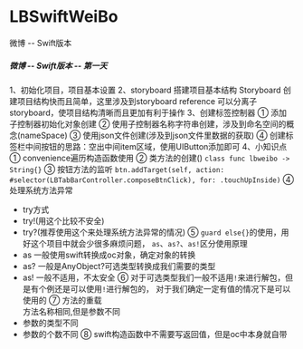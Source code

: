 # LBSwiftWeiBo
微博 -- Swift版本
















##### 微博 -- Swift版本 -- 第一天
1、初始化项目，项目基本设置
2、storyboard 搭建项目基本结构
Storyboard 创建项目结构快而且简单，这里涉及到storyboard reference 可以分离子storyboard，使项目结构清晰而且更加有利于操作
3、创建标签控制器
① 添加子控制器初始化对象创建
② 使用子控制器名称字符串创建，涉及到命名空间的概念(nameSpace)
③ 使用json文件创建(涉及到json文件里数据的获取)
④ 创建标签栏中间按钮的思路：空出中间item区域，使用UIButton添加即可
4、小知识点
① convenience遍历构造函数使用
② 类方法的创建()
`class func lbweibo -> String{}`
③ 按钮方法的监听
`btn.addTarget(self, action: #selector(LBTabBarController.composeBtnClick), for: .touchUpInside)`
④ 处理系统方法异常
* try方式
* try!(用这个比较不安全)
* try?(推荐使用这个来处理系统方法异常的情况)
⑤ `guard else{}`的使用，用好这个项目中就会少很多麻烦问题，
`as`、`as?`、`as!`区分使用原理
* as 一般使用swift转换成oc对象，确定对象的转换
* as? 一般是AnyObject?可选类型转换成我们需要的类型
* as! 一般不适用，不太安全
⑥ 对于可选类型我们一般不适用`!`来进行解包，但是有个例还是可以使用`!`进行解包的，
对于我们确定一定有值的情况下是可以使用的
⑦ 方法的重载<br>
方法名称相同,但是参数不同
* 参数的类型不同 
* 参数的个数不同
⑧ swift构造函数中不需要写返回值，但是oc中本身就自带

